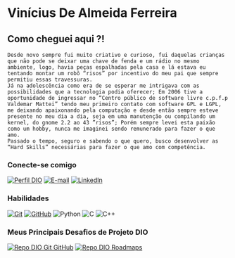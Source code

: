 # Vinícius De Almeida Ferreira

## Como cheguei aqui ?!
```
Desde novo sempre fui muito criativo e curioso, fui daquelas crianças que não pode se deixar uma chave de fenda e um rádio no mesmo ambiente, logo, havia peças espalhadas pela casa e lá estava eu tentando montar um robô “risos” por incentivo do meu pai que sempre permitiu essas travessuras.
Já na adolescência como era de se esperar me intrigava com as possibilidades que a tecnologia podia oferecer; Em 2006 tive a oportunidade de ingressar no “Centro público de software livre c.p.f.p Valdemar Mattei” tendo meu primeiro contato com software GPL e LGPL, me deixando apaixonando pela computação e desde então sempre esteve presente no meu dia a dia, seja em uma manutenção ou compilando um kernel, do gnome 2.2 ao 43 ”risos”; Porém sempre levei esta paixão como um hobby, nunca me imaginei sendo remunerado para fazer o que amo.
Passado o tempo, seguro e sabendo o que quero, busco desenvolver as “Hard Skills” necessárias para fazer o que amo com competência.
```

### Conecte-se comigo

[![Perfil DIO](https://img.shields.io/badge/-Meu%20Perfil%20na%20DIO-3ff891e?style=for-the-badge)](https://www.dio.me/users/vini_deal/)
[![E-mail](https://img.shields.io/badge/-Email-6c008d?style=for-the-badge&logo=microsoft-outlook&logoColor=fff)](inftechvndf@gmail.com)
[![LinkedIn](https://img.shields.io/badge/-LinkedIn-6c008d?style=for-the-badge&logo=linkedin&logoColor=30A3DC)](www.linkedin.com/in/vinicius-ferreira-90a463254/)


### Habilidades

[![Git](https://img.shields.io/badge/Git-6c008d?style=for-the-badge&logo=git&logoColor=E94D5F)](https://git-scm.com/doc) 
[![GitHub](https://img.shields.io/badge/GitHub-6c008d?style=for-the-badge&logo=github&logoColor=30A3DC)](https://docs.github.com/)
![Python](https://img.shields.io/badge/Python-6c008d?style=for-the-badge&logo=python&logoColor=9defe5)
![C](https://img.shields.io/badge/C-6c008d?style=for-the-badge&logo=c)
![C++](https://img.shields.io/badge/C%2B%2B-6c008d?style=for-the-badge&logo=c%2B%2B&logoColor=fdd200)


### Meus Principais Desafios de Projeto DIO

[![Repo DIO Git GitHub](https://github-readme-stats.vercel.app/api/pin/?username=elidianaandrade&repo=dio-lab-open-source&bg_color=000&border_color=30A3DC&show_icons=true&icon_color=30A3DC&title_color=E94D5F&text_color=FFF)](https://github.com/elidianaandrade/dio-lab-open-source)
[![Repo DIO Roadmaps](https://github-readme-stats.vercel.app/api/pin/?username=digitalinnovationone&repo=roadmaps&bg_color=000&border_color=30A3DC&show_icons=true&icon_color=30A3DC&title_color=E94D5F&text_color=FFF)](https://digitalinnovationone.github.io/roadmaps/careers/infra-devops-security/)
